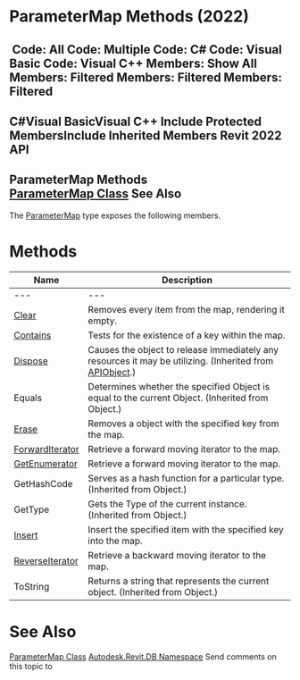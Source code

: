 # ParameterMap Methods (2022)

﻿
 Code: All Code: Multiple Code: C# Code: Visual Basic Code: Visual C++  Members: Show All Members: Filtered Members: Filtered Members: Filtered   
---  
C#Visual BasicVisual C++
Include Protected MembersInclude Inherited Members
Revit 2022 API  
---  
ParameterMap Methods  
[ParameterMap Class](ff69bcfe-2531-e9dd-279d-e1095c035e19.md "ParameterMap Class") See Also  
---  
The [ParameterMap](ff69bcfe-2531-e9dd-279d-e1095c035e19.md "ParameterMap Class") type exposes the following members.
# Methods
| Name | Description |
| --- | --- |
| --- | --- | --- |
| [Clear](aed94a0e-d3de-d501-db0b-d80265f1b7e4.md "Clear Method") | Removes every item from the map, rendering it empty. |
| [Contains](6548108c-0ba1-b02a-3c01-e0145ddce53d.md "Contains Method") | Tests for the existence of a key within the map. |
| [Dispose](7c03212a-b587-1c89-3912-efea0d2619c5.md "Dispose Method") | Causes the object to release immediately any resources it may be utilizing. (Inherited from [APIObject](beb86ef5-39ad-3f0d-0cd9-0c929387a2bb.md "APIObject Class").) |
| Equals | Determines whether the specified Object is equal to the current Object. (Inherited from Object.) |
| [Erase](02e8ca98-95fb-93df-050d-f355f91c3feb.md "Erase Method") | Removes a object with the specified key from the map. |
| [ForwardIterator](8ad1533b-b495-679d-7a7f-1407d692eee0.md "ForwardIterator Method") | Retrieve a forward moving iterator to the map. |
| [GetEnumerator](13fdc090-378b-7ba0-9498-bd1c1f27e80b.md "GetEnumerator Method") | Retrieve a forward moving iterator to the map. |
| GetHashCode | Serves as a hash function for a particular type.  (Inherited from Object.) |
| GetType | Gets the Type of the current instance. (Inherited from Object.) |
| [Insert](b84cb6ee-43e0-c888-34fa-e904f8859800.md "Insert Method") | Insert the specified item with the specified key into the map. |
| [ReverseIterator](b9688ea8-f87a-c401-39b2-462ead4ecd16.md "ReverseIterator Method") | Retrieve a backward moving iterator to the map. |
| ToString | Returns a string that represents the current object. (Inherited from Object.) |

# See Also
[ParameterMap Class](ff69bcfe-2531-e9dd-279d-e1095c035e19.md "ParameterMap Class")
[Autodesk.Revit.DB Namespace](87546ba7-461b-c646-cbb1-2cb8f5bff8b2.md "Autodesk.Revit.DB Namespace")
Send comments on this topic to 